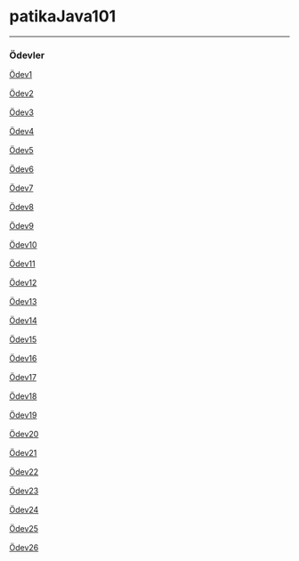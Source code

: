 # patikaJava101
---------------------------------------------------------------------------------
### Ödevler
[Ödev1](https://github.com/frattshn/patikaJava101/blob/main/Odev1.java) <br><br>
[Ödev2](https://github.com/frattshn/patikaJava101/blob/main/Odev2.java) <br><br>
[Ödev3](https://github.com/frattshn/patikaJava101/blob/main/Odev3.java) <br><br>
[Ödev4](https://github.com/frattshn/patikaJava101/blob/main/Odev4.java) <br><br>
[Ödev5](https://github.com/frattshn/patikaJava101/blob/main/Odev5.java) <br><br>
[Ödev6](https://github.com/frattshn/patikaJava101/blob/main/Odev6.java) <br><br>
[Ödev7](https://github.com/frattshn/patikaJava101/blob/main/Odev7.java) <br><br>
[Ödev8](https://github.com/frattshn/patikaJava101/blob/main/Odev8.java) <br><br>
[Ödev9](https://github.com/frattshn/patikaJava101/blob/main/Odev9.java) <br><br>
[Ödev10](https://github.com/frattshn/patikaJava101/blob/main/Odev10.java) <br><br>
[Ödev11](https://github.com/frattshn/patikaJava101/blob/main/Odev11.java) <br><br>
[Ödev12](https://github.com/frattshn/patikaJava101/blob/main/Odev12.java) <br><br>
[Ödev13](https://github.com/frattshn/patikaJava101/blob/main/Odev13.java) <br><br>
[Ödev14](https://github.com/frattshn/patikaJava101/blob/main/Odev14.java) <br><br>
[Ödev15](https://github.com/frattshn/patikaJava101/blob/main/Odev15.java) <br><br>
[Ödev16](https://github.com/frattshn/patikaJava101/blob/main/Odev16.java) <br><br>
[Ödev17](https://github.com/frattshn/patikaJava101/blob/main/Odev17.java) <br><br>
[Ödev18](https://github.com/frattshn/patikaJava101/blob/main/Odev18.java) <br><br>
[Ödev19](https://github.com/frattshn/patikaJava101/blob/main/Odev19.java) <br><br>
[Ödev20](https://github.com/frattshn/patikaJava101/blob/main/Odev20.java) <br><br>
[Ödev21](https://github.com/frattshn/patikaJava101/blob/main/Odev21.java) <br><br>
[Ödev22](https://github.com/frattshn/patikaJava101/blob/main/Odev22.java) <br><br>
[Ödev23](https://github.com/frattshn/patikaJava101/blob/main/Odev23.java) <br><br>
[Ödev24](https://github.com/frattshn/patikaJava101/blob/main/Odev24.java) <br><br>
[Ödev25](https://github.com/frattshn/patikaJava101/blob/main/Odev25.java) <br><br>
[Ödev26](https://github.com/frattshn/patikaJava101/blob/main/Odev26.java) <br><br>



